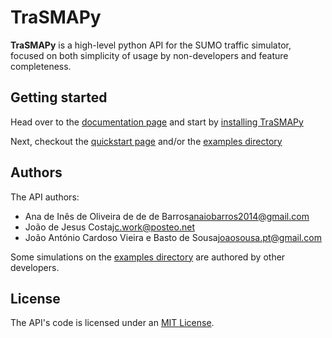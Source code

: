# TraSMAPy

**TraSMAPy** is a high-level python API for the SUMO traffic simulator, focused
on both simplicity of usage by non-developers and feature completeness.

## Getting started

Head over to the [documentation page](https://trasmapy.readthedocs.io/en/latest)
and start by
[installing TraSMAPy](https://trasmapy.readthedocs.io/en/latest/install.html)

Next, checkout the
[quickstart page](https://trasmapy.readthedocs.io/en/latest/quickstart.html)
and/or the [examples directory](./examples)

## Authors

The API authors:

- Ana de Inês de Oliveira de de de Barros<anaiobarros2014@gmail.com>
- João de Jesus Costa<jc.work@posteo.net>
- João António Cardoso Vieira e Basto de Sousa<joaosousa.pt@gmail.com>

Some simulations on the [examples directory](./examples) are authored by other
developers.

## License

The API's code is licensed under an [MIT License](./LICENSE).
